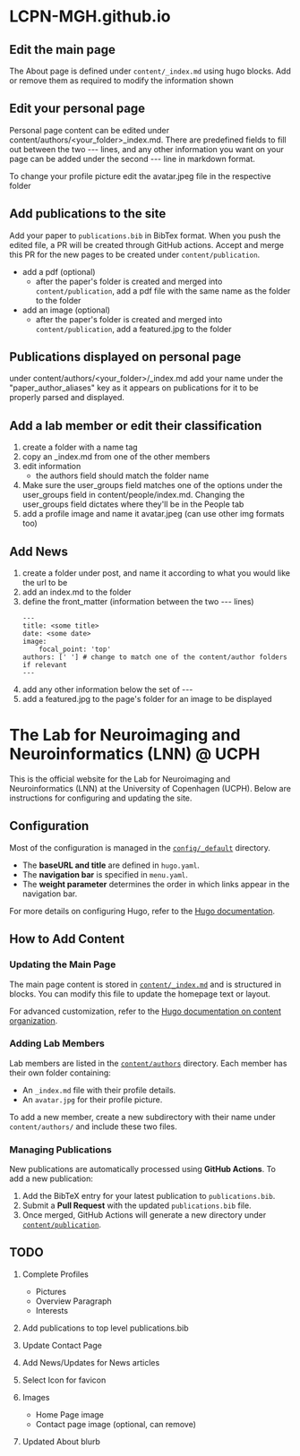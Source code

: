 # LCPN-MGH.github.io

## Edit the main page
The About page is defined under `content/_index.md` using hugo blocks. Add or remove them as required to modify the information shown

## Edit your personal page

Personal page content can be edited under content/authors/\<your_folder\>_index.md. There are predefined fields to fill out between the two --- lines, and any other information you want on your page can be added under the second --- line in markdown format.

To change your profile picture edit the avatar.jpeg file in the respective folder

## Add publications to the site

Add your paper to `publications.bib` in BibTex format. When you push the edited file, a PR will be created through GitHub actions. Accept and merge this PR for the new pages to be created under `content/publication`. 

- add a pdf (optional)
    - after the paper's folder is created and merged into `content/publication`, add a pdf file with the same name as the folder to the folder
- add an image (optional)
    - after the paper's folder is created and merged into `content/publication`, add a featured.jpg to the folder 

## Publications displayed on personal page

under content/authors/\<your_folder\>/_index.md add your name under the "paper_author_aliases" key as it appears on publications for it to be properly parsed and displayed. 

## Add a lab member or edit their classification

1. create a folder with a name tag
2. copy an _index.md from one of the other members
3. edit information
    - the authors field should match the folder name
4. Make sure the user_groups field matches one of the options under the user_groups field in content/people/index.md. Changing the user_groups field dictates where they'll be in the People tab
5. add a profile image and name it avatar.jpeg (can use other img formats too)

## Add News 

1. create a folder under post, and name it according to what you would like the url to be
2. add an index.md to the folder
3. define the front_matter (information between the two --- lines)
    ```
    ---
    title: <some title>
    date: <some date>
    image:
        focal_point: 'top'
    authors: [' '] # change to match one of the content/author folders if relevant
    ---
4. add any other information below the set of ---
5. add a featured.jpg to the page's folder for an image to be displayed

# The Lab for Neuroimaging and Neuroinformatics (LNN) @ UCPH

This is the official website for the Lab for Neuroimaging and Neuroinformatics (LNN) at the University of Copenhagen (UCPH). Below are instructions for configuring and updating the site.

## Configuration

Most of the configuration is managed in the [`config/_default`](config/_default) directory.

- The **baseURL and title** are defined in `hugo.yaml`.
- The **navigation bar** is specified in `menu.yaml`.
- The **weight parameter** determines the order in which links appear in the navigation bar.

For more details on configuring Hugo, refer to the [Hugo documentation](https://gohugo.io/documentation/).

## How to Add Content

### Updating the Main Page
The main page content is stored in [`content/_index.md`](content/_index.md) and is structured in blocks. You can modify this file to update the homepage text or layout.

For advanced customization, refer to the [Hugo documentation on content organization](https://gohugo.io/content-management/organization/).

### Adding Lab Members
Lab members are listed in the [`content/authors`](content/authors) directory. Each member has their own folder containing:
- An `_index.md` file with their profile details.
- An `avatar.jpg` for their profile picture.

To add a new member, create a new subdirectory with their name under `content/authors/` and include these two files.

### Managing Publications
New publications are automatically processed using **GitHub Actions**. To add a new publication:
1. Add the BibTeX entry for your latest publication to `publications.bib`.
2. Submit a **Pull Request** with the updated `publications.bib` file.
3. Once merged, GitHub Actions will generate a new directory under [`content/publication`](content/publication).

## TODO

1. Complete Profiles
    - Pictures
    - Overview Paragraph
    - Interests

2. Add publications to top level publications.bib

3. Update Contact Page

4. Add News/Updates for News articles

5. Select Icon for favicon

6. Images
    - Home Page image
    - Contact page image (optional, can remove)

7. Updated About blurb